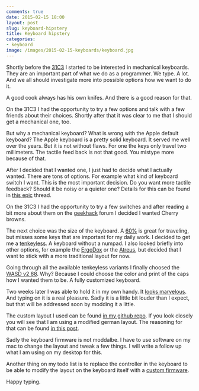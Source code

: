 ```yaml
---
comments: true
date: 2015-02-15 18:00
layout: post
slug: keyboard-hipstery
title: Keyboard hipstery
categories:
- keyboard
image: /images/2015-02-15-keyboards/keyboard.jpg
---
```

Shortly before the [31C3](http://bitboxer.de/2015/01/04/31-31c3-retrospective/)
I started to be interested in mechanical keyboards. They are an important part
of what we do as a programmer. We type. A lot. And we all should investigate
more into possible options how we want to do it.

A good cook always has his own knifes. And there is a good reason for that.

On the 31C3 I had the opportunity to try a few options and talk with a few
friends about their choices. Shortly after that it was clear to me that I
should get a mechanical one, too.

But why a mechanical keyboard? What is wrong with the Apple default keyboard?
The Apple keyboard is a pretty solid keyboard. It served me well over the
years. But it is not without flaws. For one the keys only travel two
millimeters. The tactile feed back is not that good. You mistype more because
of that. 

After I decided that I wanted one, I just had to decide what I actually wanted.
There are tons of options. For example what kind of keyboard switch I want.
This is the most important decision. Do you want more tactile feedback? Should
it be noisy or a quieter one? Details for this can be found in [this
epic](http://www.overclock.net/t/491752/official-mechanical-keyboard-guide)
thread.

On the 31C3 I had the opportunity to try a few switches and after reading a bit
more about them on the [geekhack](http://geekhack.org) forum I decided I wanted
Cherry browns.

The next choice was the size of the keyboard. A
[60%](http://deskthority.net/wiki/60%25) is great for traveling, but misses
some keys that are important for my daily work. I decided to get me a
[tenkeyless](http://deskthority.net/wiki/Tenkeyless). A keyboard without a
numpad. I also looked briefly into other options, for example the
[ErgoDox](http://ergodox.org/) or the
[Atreus](http://instagram.com/p/yr3tpkAAXA/), but decided that I want to stick
with a more traditional layout for now.

Going through all the available tenkeyless variants I finally choosed the [WASD
v2 88](http://www.wasdkeyboards.com/index.php/products/mechanical-keyboard/wasd-v2-88-key-iso-custom-mechanical-keyboard.html).
Why? Because I could choose the color and print of the caps how I wanted them
to be. A fully customized keyboard.

Two weeks later I was able to hold it in my own handy. It [looks
marvelous](https://www.flickr.com/photos/wannawork/sets/72157650417820400). And
typing on it is a real pleasure. Sadly it is a little bit louder than I expect,
but that will be addressed soon by modding it a little.

The custom layout I used can be found [in my github
repo](https://github.com/bitboxer/keyboard). If you look closely you will see
that I am using a modified german layout. The reasoning for that can be found
[in this
post](http://bitboxer.de/2012/05/21/german-coding-keyboard-layout-for-macs/).

Sadly the keyboard firmware is not moddalbe. I have to use software on my mac
to change the layout and tweak a few things. I will write a follow up what I am
using on my desktop for this.

Another thing on my todo list is to replace the controller in the keyboard to
be able to modify the layout on the keyboard itself with a [custom
firmware](http://deskthority.net/wiki/Costar_replacement_controllers#Firmwares).

Happy typing.
